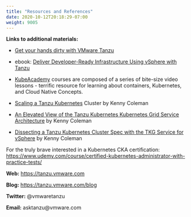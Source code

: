 ```yaml
---
title: "Resources and References"
date: 2020-10-12T20:18:29-07:00
weight: 9005
---
```

**Links to additional materials:**

- [Get your hands dirty with VMware Tanzu](https://www.youtube.com/watch?v=j_BO1LpnyxA)


-   ebook: [Deliver Developer-Ready Infrastructure Using vSphere with
    Tanzu](https://www.vmware.com/learn/648341_REG.html)
-   [KubeAcademy](https://kube.academy/) courses are composed of a
    series of bite-size video lessons - terrific resource for learning
    about containers, Kubernetes, and Cloud Native Concepts.
-   [Scaling a Tanzu
    Kubernetes](https://tanzu.vmware.com/content/blog/simply-scaling-a-tanzu-kubernetes-cluster-with-the-tkg-service-for-vsphere) Cluster
    by Kenny Coleman
-   [An Elevated View of the Tanzu Kubernetes Kubernetes Grid Service
    Architecture](https://tanzu.vmware.com/content/blog/an-elevated-view-of-the-tanzu-kubernetes-grid-service-architecture) by
    Kenny Coleman
-   [Dissecting a Tanzu Kubernetes Cluster Spec with the TKG Service for
    vSphere](https://tanzu.vmware.com/content/blog/dissecting-a-tanzu-kubernetes-cluster-spec-with-the-tkg-service-for-vsphere) by
    Kenny Coleman

For the truly brave interested in a Kubernetes CKA certification: https://www.udemy.com/course/certified-kubernetes-administrator-with-practice-tests/

**Web:** <https://tanzu.vmware.com>

**Blog:** <https://tanzu.vmware.com/blog>

**Twitter:** \@vmwaretanzu

**Email:** asktanzu\@vmware.com
